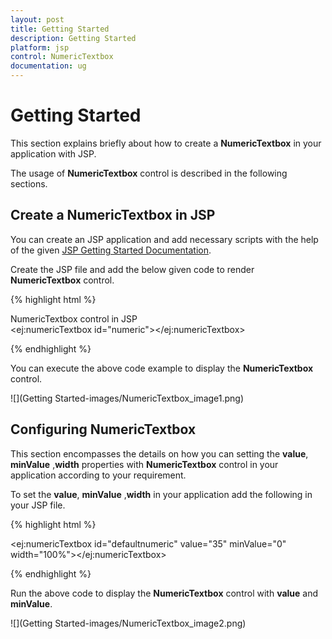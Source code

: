 ```yaml
---
layout: post
title: Getting Started
description: Getting Started
platform: jsp
control: NumericTextbox
documentation: ug
---
```

# Getting Started

This section explains briefly about how to create a **NumericTextbox** in your application with JSP.

The usage of **NumericTextbox** control is described in the following sections.

## Create a NumericTextbox in JSP
You can create an JSP application and add necessary scripts with the help of the given [JSP Getting Started Documentation](/jsp-docs/jsp/Getting-Started).


Create the JSP file and add the below given code to render **NumericTextbox** control.

{% highlight html %}
      <div>NumericTextbox control in JSP</div>
      <ej:numericTextbox id="numeric"></ej:numericTextbox>
      
{% endhighlight %}

You can execute the above code example to display the **NumericTextbox** control.

![](Getting Started-images/NumericTextbox_image1.png) 

## Configuring NumericTextbox
This section encompasses the details on how you can setting the **value**, **minValue** ,**width** properties with **NumericTextbox** control in your application according to your requirement.

To set the **value**, **minValue** ,**width** in your application add the following in your JSP file.

{% highlight html %}

<ej:numericTextbox id="defaultnumeric" value="35" minValue="0" width="100%"></ej:numericTextbox>

{% endhighlight %}

Run the above code to display the **NumericTextbox** control with **value** and **minValue**.

![](Getting Started-images/NumericTextbox_image2.png) 


